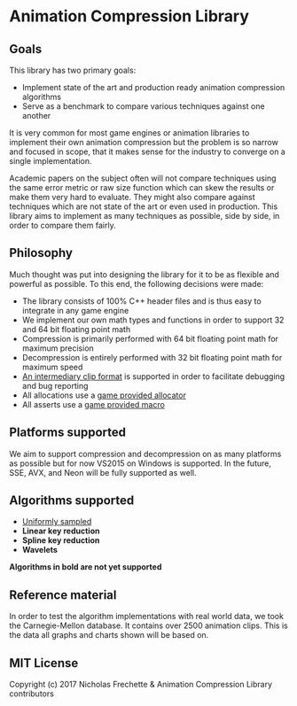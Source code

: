 # Animation Compression Library

## Goals

This library has two primary goals:

*  Implement state of the art and production ready animation compression algorithms
*  Serve as a benchmark to compare various techniques against one another

It is very common for most game engines or animation libraries to implement their own animation compression but the problem
is so narrow and focused in scope, that it makes sense for the industry to converge on a single implementation.

Academic papers on the subject often will not compare techniques using the same error metric or raw size function which can
skew the results or make them very hard to evaluate. They might also compare against techniques which are not state of the
art or even used in production. This library aims to implement as many techniques as possible, side by side, in order
to compare them fairly.

## Philosophy

Much thought was put into designing the library for it to be as flexible and powerful as possible. To this end, the following decisions were made:

*  The library consists of 100% C++ header files and is thus easy to integrate in any game engine
*  We implement our own math types and functions in order to support 32 and 64 bit floating point math
*  Compression is primarily performed with 64 bit floating point math for maximum precision
*  Decompression is entirely performed with 32 bit floating point math for maximum speed
*  [An intermediary clip format](https://github.com/nfrechette/acl/wiki/The-ACL-file-format) is supported in order to facilitate debugging and bug reporting
*  All allocations use a [game provided allocator](https://github.com/nfrechette/acl/blob/develop/includes/acl/core/memory.h)
*  All asserts use a [game provided macro](https://github.com/nfrechette/acl/blob/develop/includes/acl/core/error.h)

## Platforms supported

We aim to support compression and decompression on as many platforms as possible but for now VS2015 on Windows is supported.
In the future, SSE, AVX, and Neon will be fully supported as well.

## Algorithms supported

*  [Uniformly sampled](https://github.com/nfrechette/acl/wiki/Algorithm:-uniformly-sampled)
*  **Linear key reduction**
*  **Spline key reduction**
*  **Wavelets**

**Algorithms in bold are not yet supported**

## Reference material

In order to test the algorithm implementations with real world data, we took the Carnegie-Mellon database. It contains over 2500 animation clips.
This is the data all graphs and charts shown will be based on.

## MIT License

Copyright (c) 2017 Nicholas Frechette & Animation Compression Library contributors
